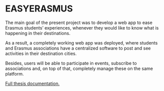 # EASYERASMUS

The main goal of the present project was to develop a web app to ease Erasmus students’ experiences, whenever they would like to know what is happening in their destinations.

As a result, a completely working web app was deployed, where students and Erasmus associations have a centralized software to post and see activities in their destination cities.

Besides, users will be able to participate in events, subscribe to associations and, on
top of that, completely manage these on the same platform.

[Full thesis documentation.](BSc-Thesis__Cristian_Fernandez_Jimenez.pdf)
